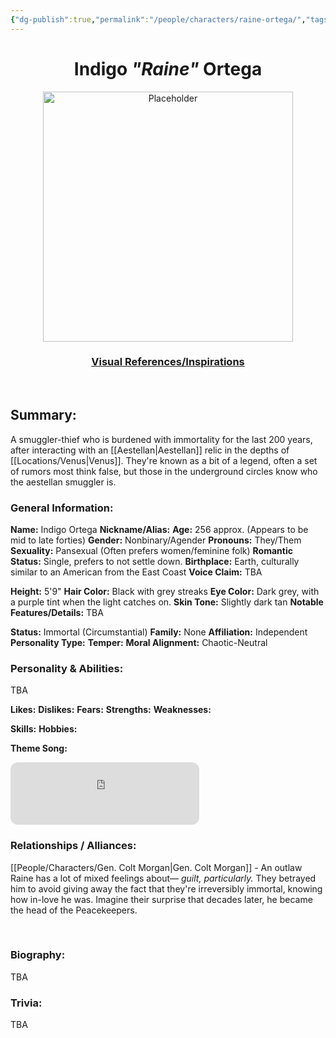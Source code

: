 ```yaml
---
{"dg-publish":true,"permalink":"/people/characters/raine-ortega/","tags":["characters"],"dgHomeLink":true,"dgShowLocalGraph":true,"dgShowFileTree":true}
---
```


<h1 style="text-align:center;">Indigo <i>"Raine"</i> Ortega</h1>


<p align="center">
    <img src="IMAGE.jpg" alt="Placeholder" width="400px">
</p>
<h3 style="text-align:center;"><b><a href="link here">Visual References/Inspirations</a></b></h3>
<br>

## Summary: 

A smuggler-thief who is burdened with immortality for the last 200 years, after interacting with an [[Aestellan\|Aestellan]] relic in the depths of [[Locations/Venus\|Venus]]. They're known as a bit of a legend, often a set of rumors most think false, but those in the underground circles know who the aestellan smuggler is.
<br>
### General Information:

**Name:** Indigo Ortega
**Nickname/Alias:**
**Age:** 256 approx. (Appears to be mid to late forties)
**Gender:** Nonbinary/Agender
**Pronouns:** They/Them
**Sexuality:** Pansexual (Often prefers women/feminine folk)
**Romantic Status:** Single, prefers to not settle down.
**Birthplace:** Earth, culturally similar to an American from the East Coast 
**Voice Claim:** TBA

**Height:** 5'9"
**Hair Color:** Black with grey streaks
**Eye Color:** Dark grey, with a purple tint when the light catches on.
**Skin Tone:** Slightly dark tan
**Notable Features/Details:** TBA
<br>

**Status:** Immortal (Circumstantial)
**Family:** None
**Affiliation:** Independent
**Personality Type:**
**Temper:**
**Moral Alignment:** Chaotic-Neutral
<br>

### Personality & Abilities:
TBA

**Likes:**
**Dislikes:**
**Fears:**
**Strengths:**
**Weaknesses:**

**Skills:**
**Hobbies:**

**Theme Song:** 
<iframe style="border-radius:12px" src="https://open.spotify.com/embed/track/7kOlqMHboyS604AmNVM4Zy?utm_source=generator" width="60%" height="100" frameBorder="0" allowfullscreen="" allow="autoplay; clipboard-write; encrypted-media; fullscreen; picture-in-picture" loading="lazy"></iframe>
<br>

### Relationships / Alliances:

[[People/Characters/Gen. Colt Morgan\|Gen. Colt Morgan]] - An outlaw Raine has a lot of mixed feelings about— *guilt, particularly.* They betrayed him to avoid giving away the fact that they're irreversibly immortal, knowing how in-love he was. Imagine their surprise that decades later, he became the head of the Peacekeepers.

<br>

### Biography: 

TBA
<br>

### Trivia: 

TBA

<br>



